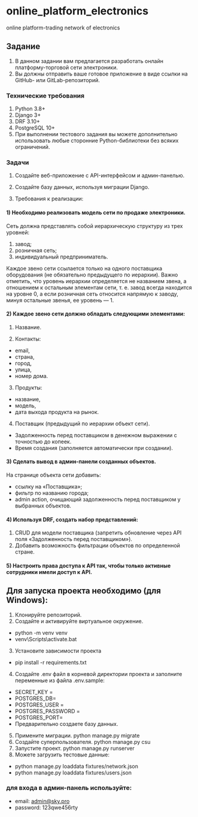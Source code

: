 # online_platform_electronics
 online platform-trading network of electronics

## Задание

1. В данном задании вам предлагается разработать онлайн платформу-торговой сети электроники.
2. Вы должны отправить ваше готовое приложение в виде ссылки на GitHub- или GitLab-репозиторий.

### Технические требования

1. Python 3.8+
2. Django 3+
3. DRF 3.10+
4. PostgreSQL 10+
5. При выполнении тестового задания вы можете дополнительно использовать любые сторонние Python-библиотеки без всяких ограничений.

### Задачи

1. Создайте веб-приложение с API-интерфейсом и админ-панелью.
2. Создайте базу данных, используя миграции Django.

3. Требования к реализации:

#### 1) Необходимо реализовать модель сети по продаже электроники.

Сеть должна представлять собой иерархическую структуру из трех уровней:

1. завод;
2. розничная сеть;
3. индивидуальный предприниматель.

 Каждое звено сети ссылается только на одного поставщика оборудования (не обязательно предыдущего по иерархии). Важно отметить, что уровень иерархии определяется не названием звена, а отношением к остальным элементам сети, т. е. завод всегда находится на уровне 0, а если розничная сеть относится напрямую к заводу, минуя остальные звенья, ее уровень — 1.

#### 2) Каждое звено сети должно обладать следующими элементами:
1) Название.

2) Контакты:
* email,
* страна,
* город,
* улица,
* номер дома.

3) Продукты:
* название,
* модель,
* дата выхода продукта на рынок.

4) Поставщик (предыдущий по иерархии объект сети).
* Задолженность перед поставщиком в денежном выражении с точностью до копеек.
* Время создания (заполняется автоматически при создании).

#### 3) Сделать вывод в админ-панели созданных объектов.
На странице объекта сети добавить:

* ссылку на «Поставщика»;
* фильтр по названию города;
* admin action, очищающий задолженность перед поставщиком у выбранных объектов.

#### 4) Используя DRF, создать набор представлений:
1. CRUD для модели поставщика (запретить обновление через API поля «Задолженность перед поставщиком»).
2. Добавить возможность фильтрации объектов по определенной стране.
#### 5) Настроить права доступа к API так, чтобы только активные сотрудники имели доступ к API.


## Для запуска проекта необходимо (для Windows):
1. Клонируйте репозиторий.
2. Создайте и активируйте виртуальное окружение.
* python -m venv venv
* venv\Scripts\activate.bat
3. Установите зависимости проекта
* pip install -r requirements.txt
4. Создайте .env файл в корневой директории проекта и заполните переменные из файла .env.sample:
* SECRET_KEY =
* POSTGRES_DB=
* POSTGRES_USER =
* POSTGRES_PASSWORD =
* POSTGRES_PORT=
* Предварительно создаете базу данных.
5. Примените миграции. python manage.py migrate
6. Создайте суперпользователя. python manage.py csu
7. Запустите проект. python manage.py runserver
8. Можете загрузить тестовые данные:
* python manage.py loaddata fixtures/network.json
* python manage.py loaddata fixtures/users.json


### для входа в админ-панель используйте:

* email: admin@sky.pro
* password: 123qwe456rty